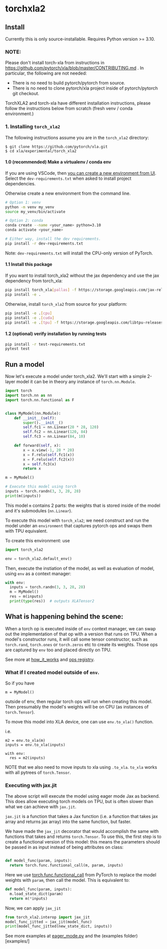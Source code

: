 # torchxla2

## Install

Currently this is only source-installable. Requires Python version >= 3.10.

### NOTE:

Please don't install torch-xla from instructions in
https://github.com/pytorch/xla/blob/master/CONTRIBUTING.md .
In particular, the following are not needed:

* There is no need to build pytorch/pytorch from source.
* There is no need to clone pytorch/xla project inside of pytorch/pytorch
  git checkout.


TorchXLA2 and torch-xla have different installation instructions, please follow
the instructions below from scratch (fresh venv / conda environment.)


### 1. Installing `torch_xla2`

The following instructions assume you are in the `torch_xla2` directory:

```
$ git clone https://github.com/pytorch/xla.git
$ cd xla/experimental/torch_xla2
```


#### 1.0 (recommended) Make a virtualenv / conda env

If you are using VSCode, then [you can create a new environment from
UI](https://code.visualstudio.com/docs/python/environments). Select the
`dev-requirements.txt` when asked to install project dependencies.

Otherwise create a new environment from the command line.

```bash
# Option 1: venv
python -m venv my_venv
source my_venv/bin/activate

# Option 2: conda
conda create --name <your_name> python=3.10
conda activate <your_name>

# Either way, install the dev requirements.
pip install -r dev-requirements.txt
```

Note: `dev-requirements.txt` will install the CPU-only version of PyTorch.

#### 1.1 Install this package

If you want to install torch_xla2 without the jax dependency and use the jax dependency from torch_xla:
```bash
pip install torch_xla[pallas] -f https://storage.googleapis.com/jax-releases/jax_nightly_releases.html -f https://storage.googleapis.com/jax-releases/jaxlib_nightly_releases.html
pip install -e .
```

Otherwise, install `torch_xla2` from source for your platform:
```bash
pip install -e .[cpu]
pip install -e .[cuda]
pip install -e .[tpu] -f https://storage.googleapis.com/libtpu-releases/index.html
```

#### 1.2 (optional) verify installation by running tests

```bash
pip install -r test-requirements.txt
pytest test
```

## Run a model

Now let's execute a model under torch_xla2. We'll start with a simple 2-layer model
it can be in theory any instance of `torch.nn.Module`.

```python
import torch
import torch.nn as nn
import torch.nn.functional as F


class MyModel(nn.Module):
    def __init__(self):
        super().__init__()
        self.fc1 = nn.Linear(28 * 28, 120)
        self.fc2 = nn.Linear(120, 84)
        self.fc3 = nn.Linear(84, 10)

    def forward(self, x):
        x = x.view(-1, 28 * 28)
        x = F.relu(self.fc1(x))
        x = F.relu(self.fc2(x))
        x = self.fc3(x)
        return x

m = MyModel()

# Execute this model using torch
inputs = torch.randn(3, 3, 28, 28)
print(m(inputs))
```

This model `m` contains 2 parts: the weights that is stored inside of the model
and it's submodules (`nn.Linear`).

To execute this model with `torch_xla2`; we need construct and run the model
under an `environment` that captures pytorch ops and swaps them with TPU equivalent.

To create this environment: use

```python
import torch_xla2

env = torch_xla2.default_env() 
```
Then, execute the instiation of the model, as well as evaluation of model, 
using `env` as a context manager:

```python
with env:
  inputs = torch.randn(3, 3, 28, 28)
  m = MyModel()
  res = m(inputs)
  print(type(res))  # outputs XLATensor2
```

## What is happening behind the scene:

When a torch op is executed inside of `env` context manager, we can swap out the 
implementation of that op with a version that runs on TPU. 
When a model's constructor runs, it will call some tensor constructor, such as
`torch.rand`, `torch.ones` or `torch.zeros` etc to create its weights. Those
ops are captured by `env` too and placed directly on TPU.

See more at [how_it_works](docs/how_it_works.md) and [ops registry](docs/ops_registry.md).

### What if I created model outside of `env`.

So if you have

```
m = MyModel()
```
outside of env, then regular torch ops will run when creating this model.
Then presumably the model's weights will be on CPU (as instances of `torch.Tensor`).

To move this model into XLA device, one can use `env.to_xla()` function.

i.e.
```
m2 = env.to_xla(m)
inputs = env.to_xla(inputs)

with env:
  res = m2(inputs)
```

NOTE that we also need to move inputs to xla using `.to_xla`. 
`to_xla` works with all pytrees of `torch.Tensor`.


### Executing with jax.jit

The above script will execute the model using eager mode Jax as backend. This 
does allow executing torch models on TPU, but is often slower than what we can 
achieve with `jax.jit`.

`jax.jit` is a function that takes a Jax function (i.e. a function that takes jax array
and returns jax array) into the same function, but faster.

We have made the `jax_jit` decorator that would accomplish the same with functions
that takes and returns `torch.Tensor`. To use this, the first step is to create
a functional version of this model: this means the parameters should be passed in
as input instead of being attributes on class:


```python

def model_func(param, inputs):
  return torch.func.functional_call(m, param, inputs)

```
Here we use [torch.func.functional_call](https://pytorch.org/docs/stable/generated/torch.func.functional_call.html) 
from PyTorch to replace the model
weights with `param`, then call the model. This is equivalent to:

```python
def model_func(param, inputs):
  m.load_state_dict(param)
  return m(*inputs)
```

Now, we can apply `jax_jit`

```python
from torch_xla2.interop import jax_jit
model_func_jitted = jax_jit(model_func)
print(model_func_jitted(new_state_dict, inputs))
```

See more examples at [eager_mode.py](examples/eager_mode.py) and the (examples folder)[examples/]